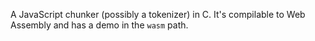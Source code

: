 A JavaScript chunker (possibly a tokenizer) in C.
It's compilable to Web Assembly and has a demo in the `wasm` path.
